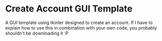 # Create Account GUI Template
A GUI template using tkinter designed to create an account. If I have to explain how to use this in combination with your own code, you probably shouldn't be downloading it :P
